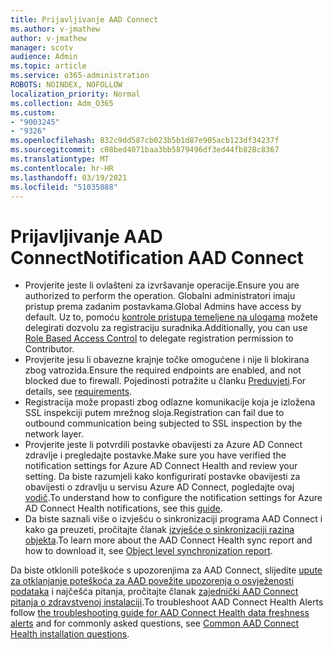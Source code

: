 ```yaml
---
title: Prijavljivanje AAD Connect
ms.author: v-jmathew
author: v-jmathew
manager: scotv
audience: Admin
ms.topic: article
ms.service: o365-administration
ROBOTS: NOINDEX, NOFOLLOW
localization_priority: Normal
ms.collection: Adm_O365
ms.custom:
- "9003245"
- "9326"
ms.openlocfilehash: 832c9dd587cb023b5b1d87e905acb123df34237f
ms.sourcegitcommit: c08bed4071baa3bb5879496df3ed44fb828c8367
ms.translationtype: MT
ms.contentlocale: hr-HR
ms.lasthandoff: 03/19/2021
ms.locfileid: "51035088"
---
```

# <a name="notification-aad-connect"></a><span data-ttu-id="d1906-102">Prijavljivanje AAD Connect</span><span class="sxs-lookup"><span data-stu-id="d1906-102">Notification AAD Connect</span></span>

- <span data-ttu-id="d1906-103">Provjerite jeste li ovlašteni za izvršavanje operacije.</span><span class="sxs-lookup"><span data-stu-id="d1906-103">Ensure you are authorized to perform the operation.</span></span> <span data-ttu-id="d1906-104">Globalni administratori imaju pristup prema zadanim postavkama.</span><span class="sxs-lookup"><span data-stu-id="d1906-104">Global Admins have access by default.</span></span> <span data-ttu-id="d1906-105">Uz to, pomoću [kontrole pristupa temeljene na ulogama](https://docs.microsoft.com/azure/active-directory/connect-health/active-directory-aadconnect-health-operations) možete delegirati dozvolu za registraciju suradnika.</span><span class="sxs-lookup"><span data-stu-id="d1906-105">Additionally, you can use [Role Based Access Control](https://docs.microsoft.com/azure/active-directory/connect-health/active-directory-aadconnect-health-operations) to delegate registration permission to Contributor.</span></span>
- <span data-ttu-id="d1906-106">Provjerite jesu li obavezne krajnje točke omogućene i nije li blokirana zbog vatrozida.</span><span class="sxs-lookup"><span data-stu-id="d1906-106">Ensure the required endpoints are enabled, and not blocked due to firewall.</span></span> <span data-ttu-id="d1906-107">Pojedinosti potražite u članku [Preduvjeti](https://docs.microsoft.com/azure/active-directory/hybrid/how-to-connect-health-agent-install).</span><span class="sxs-lookup"><span data-stu-id="d1906-107">For details, see [requirements](https://docs.microsoft.com/azure/active-directory/hybrid/how-to-connect-health-agent-install).</span></span>
- <span data-ttu-id="d1906-108">Registracija može propasti zbog odlazne komunikacije koja je izložena SSL inspekciji putem mrežnog sloja.</span><span class="sxs-lookup"><span data-stu-id="d1906-108">Registration can fail due to outbound communication being subjected to SSL inspection by the network layer.</span></span>
- <span data-ttu-id="d1906-109">Provjerite jeste li potvrdili postavke obavijesti za Azure AD Connect zdravlje i pregledajte postavke.</span><span class="sxs-lookup"><span data-stu-id="d1906-109">Make sure you have verified the notification settings for Azure AD Connect Health and review your setting.</span></span> <span data-ttu-id="d1906-110">Da biste razumjeli kako konfigurirati postavke obavijesti za obavijesti o zdravlju u servisu Azure AD Connect, pogledajte ovaj [vodič](https://docs.microsoft.com/azure/active-directory/hybrid/how-to-connect-health-operations).</span><span class="sxs-lookup"><span data-stu-id="d1906-110">To understand how to configure the notification settings for Azure AD Connect Health notifications, see this [guide](https://docs.microsoft.com/azure/active-directory/hybrid/how-to-connect-health-operations).</span></span>
- <span data-ttu-id="d1906-111">Da biste saznali više o izvješću o sinkronizaciji programa AAD Connect i kako ga preuzeti, pročitajte članak [izvješće o sinkronizaciji razina objekta](https://docs.microsoft.com/azure/active-directory/hybrid/how-to-connect-health-sync).</span><span class="sxs-lookup"><span data-stu-id="d1906-111">To learn more about the AAD Connect Health sync report and how to download it, see [Object level synchronization report](https://docs.microsoft.com/azure/active-directory/hybrid/how-to-connect-health-sync).</span></span>

<span data-ttu-id="d1906-112">Da biste otklonili poteškoće s upozorenjima za AAD Connect, slijedite [upute za otklanjanje poteškoća za AAD povežite upozorenja o osvježenosti podataka](https://docs.microsoft.com/azure/active-directory/hybrid/how-to-connect-health-data-freshness) i najčešća pitanja, pročitajte članak [zajednički AAD Connect pitanja o zdravstvenoj instalaciji](https://docs.microsoft.com/azure/active-directory/hybrid/reference-connect-health-faq).</span><span class="sxs-lookup"><span data-stu-id="d1906-112">To troubleshoot AAD Connect Health Alerts follow [the troubleshooting guide for AAD Connect Health data freshness alerts](https://docs.microsoft.com/azure/active-directory/hybrid/how-to-connect-health-data-freshness) and for commonly asked questions, see [Common AAD Connect Health installation questions](https://docs.microsoft.com/azure/active-directory/hybrid/reference-connect-health-faq).</span></span>
